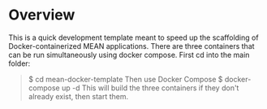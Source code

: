 # Overview

This is a quick development template meant to speed up the scaffolding of Docker-containerized MEAN applications. There are three containers that can be run simultaneously using docker compose. First cd into the main folder:
 > $ cd mean-docker-template
 Then use Docker Compose
 > $ docker-compose up -d
 This will build the three containers if they don't already exist, then start them.